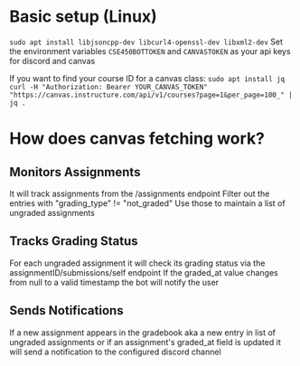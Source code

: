 # Basic setup (Linux)

`sudo apt install libjsoncpp-dev libcurl4-openssl-dev libxml2-dev`
Set the environment variables `CSE450BOTTOKEN` and `CANVASTOKEN` as your api keys for discord and canvas

If you want to find your course ID for a canvas class:
`sudo apt install jq`
`curl -H "Authorization: Bearer YOUR_CANVAS_TOKEN" "https://canvas.instructure.com/api/v1/courses?page=1&per_page=100_" | jq .`

# How does canvas fetching work?

## Monitors Assignments

It will track assignments from the /assignments endpoint
Filter out the entries with "grading_type" != "not_graded"
Use those to maintain a list of ungraded assignments

## Tracks Grading Status

For each ungraded assignment it will check its grading status via the assignmentID/submissions/self endpoint
If the graded_at value changes from null to a valid timestamp the bot will notify the user

## Sends Notifications

If a new assignment appears in the gradebook aka a new entry in list of ungraded assignments
or if an assignment's graded_at field is updated
it will send a notification to the configured discord channel